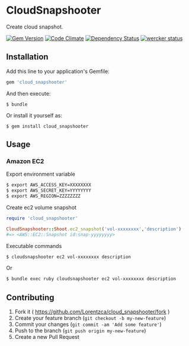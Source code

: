 # CloudSnapshooter

Create cloud snapshot.

[![Gem Version](https://badge.fury.io/rb/cloud_snapshooter.svg)](http://badge.fury.io/rb/cloud_snapshooter)
[![Code Climate](https://codeclimate.com/github/Lorentzca/cloud_snapshooter/badges/gpa.svg)](https://codeclimate.com/github/Lorentzca/cloud_snapshooter)
[![Dependency Status](https://gemnasium.com/Lorentzca/cloud_snapshooter.svg)](https://gemnasium.com/Lorentzca/cloud_snapshooter)
[![wercker status](https://app.wercker.com/status/e6cde04dd13908b723df8b5145627369/s "wercker status")](https://app.wercker.com/project/bykey/e6cde04dd13908b723df8b5145627369)

## Installation

Add this line to your application's Gemfile:

```ruby
gem 'cloud_snapshooter'
```

And then execute:

    $ bundle

Or install it yourself as:

    $ gem install cloud_snapshooter

## Usage

### Amazon EC2

Export environment variable

```bash
$ export AWS_ACCESS_KEY=XXXXXXXX
$ export AWS_SECRET_KEY=YYYYYYYY
$ export AWS_REGION=ZZZZZZZZ
```

Create ec2 volume snapshot

```ruby
require 'cloud_snapshooter'

CloudSnapshooter::Shoot.ec2_snapshot('vol-xxxxxxxx','description')
#=> <AWS::EC2::Snapshot id:snap-yyyyyyyy>
```

Executable commands

```bash
$ cloudsnapshooter ec2 vol-xxxxxxxx description
```

Or

```bash
$ bundle exec ruby cloudsnapshooter ec2 vol-xxxxxxxx description
```

## Contributing

1. Fork it ( https://github.com/Lorentzca/cloud_snapshooter/fork )
2. Create your feature branch (`git checkout -b my-new-feature`)
3. Commit your changes (`git commit -am 'Add some feature'`)
4. Push to the branch (`git push origin my-new-feature`)
5. Create a new Pull Request
